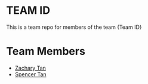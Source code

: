 # TEAM ID
This is a team repo for members of the team {Team ID}

# Team Members
* [Zachary Tan](members/ZacharyTan.md) 
* [Spencer Tan](members/spencerTan.md)

